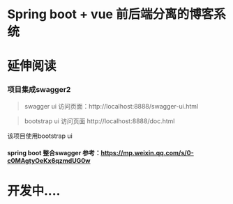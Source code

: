# Spring boot + vue 前后端分离的博客系统

# 延伸阅读

### 项目集成swagger2
> swagger ui 访问页面：http://localhost:8888/swagger-ui.html

> bootstrap ui 访问页面 http://localhost:8888/doc.html

该项目使用bootstrap ui

#### spring boot 整合swagger 参考：https://mp.weixin.qq.com/s/0-c0MAgtyOeKx6qzmdUG0w

# 开发中....